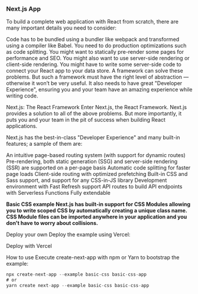 ###  Next.js App



To build a complete web application with React from scratch, there are many important details you need to consider:

Code has to be bundled using a bundler like webpack and transformed using a compiler like Babel.
You need to do production optimizations such as code splitting.
You might want to statically pre-render some pages for performance and SEO. You might also want to use server-side rendering or client-side rendering.
You might have to write some server-side code to connect your React app to your data store.
A framework can solve these problems. But such a framework must have the right level of abstraction — otherwise it won’t be very useful. It also needs to have great "Developer Experience", ensuring you and your team have an amazing experience while writing code.

Next.js: The React Framework
Enter Next.js, the React Framework. Next.js provides a solution to all of the above problems. But more importantly, it puts you and your team in the pit of success when building React applications.

Next.js has the best-in-class "Developer Experience" and many built-in features; a sample of them are:

An intuitive page-based routing system (with support for dynamic routes)
Pre-rendering, both static generation (SSG) and server-side rendering (SSR) are supported on a per-page basis
Automatic code splitting for faster page loads
Client-side routing with optimized prefetching
Built-in CSS and Sass support, and support for any CSS-in-JS library
Development environment with Fast Refresh support
API routes to build API endpoints with Serverless Functions
Fully extendable


**Basic CSS example
Next.js has built-in support for CSS Modules allowing you to write scoped CSS by automatically creating a unique class name. CSS Module files can be imported anywhere in your application and you don't have to worry about collisions.**

Deploy your own
Deploy the example using Vercel:

Deploy with Vercel

How to use
Execute create-next-app with npm or Yarn to bootstrap the example:
```javascript
npx create-next-app --example basic-css basic-css-app
# or
yarn create next-app --example basic-css basic-css-app
```
